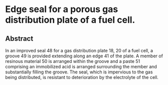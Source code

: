 # Edge seal for a porous gas distribution plate of a fuel cell.

## Abstract
In an improved seal 48 for a gas distribution plate 18, 20 of a fuel cell, a groove 49 is provided extending along an edge 41 of the plate. A member of resinous material 50 is arranged within the groove and a paste 51 comprising an immobilized acid is arranged surrounding the member and substantially filling the groove. The seal, which is impervious to the gas being distributed, is resistant to deterioration by the electrolyte of the cell.